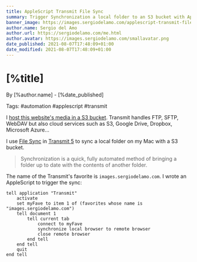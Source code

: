 ```yaml
---
title: AppleScript Transmit File Sync
summary: Trigger Synchronization a local folder to an S3 bucket with AppleScript
banner_image: https://images.sergiodelamo.com/applescript-transmit-file-sync.png
author.name: Sergio del Amo
author.url: https://sergiodelamo.com/me.html
author.avatar: https://images.sergiodelamo.com/smallavatar.png 
date_published: 2021-08-07T17:48:09+01:00
date_modified: 2021-08-07T17:48:09+01:00
---
```


# [%title]

By [%author.name] - [%date_published]

Tags: #automation #applescript #transmit

I [host this website's media in a S3 bucket](https://sergiodelamo.com/blog/static-website-hosting-with-aws.html). 
Transmit handles FTP, SFTP, WebDAV but also cloud services such as S3, Google Drive, Dropbox, Microsoft Azure...

I use [File Sync](https://library.panic.com/transmit/transmit5/synchronize/) in [Transmit 5](https://panic.com/transmit/) to sync a local folder on my Mac with a S3 bucket. 

> Synchronization is a quick, fully automated method of bringing a folder up to date with the contents of another folder. 

The name of the Transmit's favorite is `images.sergiodelamo.com`. I wrote an AppleScript to trigger the sync:

```applescript
tell application "Transmit"
    activate    
    set myFave to item 1 of (favorites whose name is "images.sergiodelamo.com")    
    tell document 1
        tell current tab
            connect to myFave
            synchronize local browser to remote browser
            close remote browser
        end tell
    end tell    
    quit
end tell
```

